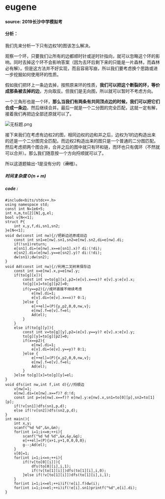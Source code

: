 # eugene
#### source: 2019长沙中学模拟考

#### 分析：
我们先来分析一下只有边权1的图该怎么解决。

观察一个环，只要我们让所有的边都顺时针或逆时针指向，就可以忽略这个环的影响。同时去掉这个环不会影响答案（因为去环后剩下来的只能是一片森林，而森林必有解）。但是这方法并不好实现，而且容易写崩，所以我们要考虑换个思路或进一步挖掘如何使用环的性质。

假如我们把环上一条边去掉，按照原来环的性质，**我们可以把这个断裂的环，等价成那条被去掉的边**，方向取反。但我们是无向图，所以就可以暂时不考虑方向。


一个三角形也是一个环，**那么当我们有两条有共同顶点边的时候，我们可以把它们合成一条边**，然后继续合并。最后一就是一个二分图的完全匹配，这就一定有解，接着我们再把边全部还原就可以了。

![无标题.png](https://i.loli.net/2019/10/13/JKrTmz9Zj2a8hYD.png)

接下来我们在考虑有边权2的图，相同边权的边和并之后，边权为1的边构造出来的还是一个二分图完全匹配。而边权2构造出来的图只是一个普通的二分图匹配。然后考虑把两个图合并，合并之后的图中就只有环和链，而环也只有偶环（不然就可以合并）。那么我们随意按一个方向捋顺就可以了。

所以这道题输出-1是没有分的（~~滑稽~~）。

##### 时间复杂度 $O(n+m)$
##### code :
```
#include<bits/stdc++.h>
using namespace std;
const int N=1e6+5;
int n,m,to[2][N],g,el;
bool v[N<<1];
struct P{
	int x,y,f,di,sn1,sn2;
}e[N<<1];
void dw(const int nw){//把新边还原成旧边 
	const int sn1=e[nw].sn1,sn2=e[nw].sn2,di=e[nw].di;
	if(!sn1)return;
	e[sn1].di=(e[nw].x==e[sn1].x)? di:(!di);
	e[sn2].di=(e[nw].y==e[sn2].y)? di:(!di);
	dw(sn1);dw(sn2);
}
void Ad(const int nw){//利用二叉树来保存边 
	const int x=e[nw].x,y=e[nw].y;
	if(to[g][x]){
		const int v=to[g][x],p2=(e[v].x==x)? e[v].y:e[v].x;
		to[g][x]=to[g][p2]=0;
		if(y==p2){//成环直接不继续考虑 
			e[nw].di=1;
			e[v].di=(e[v].x==x)? 0:1;
		}else {
			e[++el]=(P){y,p2,0,0,nw,v};
			e[nw].f=e[v].f=el;
			Ad(el);
		}
	}
	else if(to[g][y]){
		const int v=to[g][y],p2=(e[v].y==y)? e[v].x:e[v].y;
		to[g][y]=to[g][p2]=0;
		if(x==p2){
			e[nw].di=1;
			e[v].di=(e[v].y==y)? 0:1;
		}else {
			e[++el]=(P){x,p2,0,0,nw,v};
			e[nw].f=e[v].f=el;
			Ad(el);
		}
	}else to[g][x]=to[g][y]=el;
}
void dfs(int nw,int f,int d){//捋顺边 
	v[nw]=1;
	e[nw].di=(e[nw].x==f)? d:!d;
	const int p=(e[nw].x==f)? e[nw].y:e[nw].x,sn1=to[0][p],sn2=to[1][p];
	if(!v[sn1])dfs(sn1,p,d);
	else if(!v[sn2])dfs(sn2,p,d);
}
int main(){
	int x,y;
	scanf("%d %d",&n,&m);
	for(int i=1;i<=m;++i){
		scanf("%d %d %d",&x,&y,&g);
		e[++el]=(P){x+1,y+1,0,0,0,0};
		g--;Ad(el);
	}
	v[0]=1;
	for(int i=1;i<=n;++i){
		if(!v[to[0][i]]){
			dfs(to[0][i],i,1);
			if(!v[to[1][i]])dfs(to[1][i],i,0);
		}else if(!v[to[1][i]])dfs(to[1][i],i,1);
	}
	for(int i=1;i<=el;++i)if(!e[i].f)dw(i);
	for(int i=1;i<=el;++i)if(!e[i].sn1)printf("%d",e[i].di);
}
```